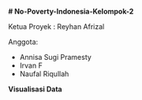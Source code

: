 **# No-Poverty-Indonesia-Kelompok-2**

Ketua Proyek : Reyhan Afrizal 

Anggota: 
- Annisa Sugi Pramesty 
- Irvan F 
- Naufal Riqullah

**Visualisasi Data**
